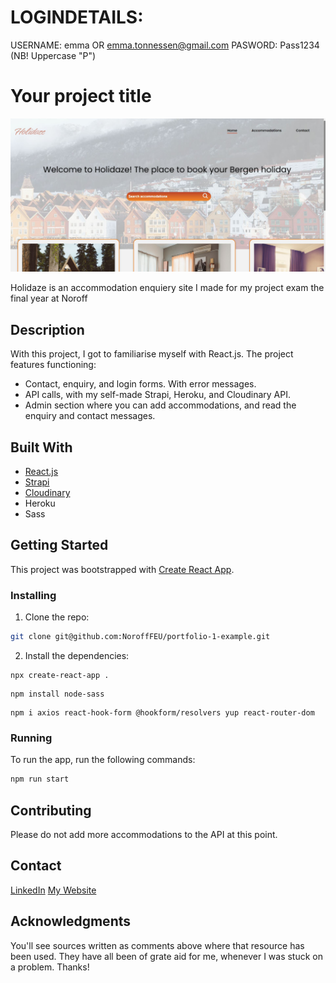 # LOGINDETAILS:
USERNAME: emma OR emma.tonnessen@gmail.com
PASWORD: Pass1234 (NB! Uppercase "P")

# Your project title

![Holidaze](/src/images/holidaze-home-desktop.JPG)

Holidaze is an accommodation enquiery site I made for my project exam the final year at Noroff

## Description

With this project, I got to familiarise myself with React.js. The project features functioning:
- Contact, enquiry, and login forms. With error messages.
- API calls, with my self-made Strapi, Heroku, and Cloudinary API.
- Admin section where you can add accommodations, and read the enquiry and contact messages.

## Built With

- [React.js](https://reactjs.org/)
- [Strapi](https://strapi.io/)
- [Cloudinary](https://cloudinary.com/)
- Heroku
- Sass

## Getting Started

This project was bootstrapped with [Create React App](https://github.com/facebook/create-react-app).

### Installing

1. Clone the repo:

```bash
git clone git@github.com:NoroffFEU/portfolio-1-example.git
```

2. Install the dependencies:

```
npx create-react-app .
```
```
npm install node-sass
```
```
npm i axios react-hook-form @hookform/resolvers yup react-router-dom
```

### Running

To run the app, run the following commands:

```bash
npm run start
```

## Contributing

Please do not add more accommodations to the API at this point.

## Contact

[LinkedIn](https://www.linkedin.com/in/emma-tonnessen/)
[My Website](https://emmatonnessen.com)


## Acknowledgments

You'll see sources written as comments above where that resource has been used. They have all been of grate aid for me, whenever I was stuck on a problem. Thanks!
